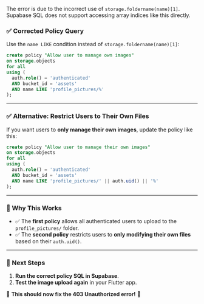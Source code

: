 The error is due to the incorrect use of `storage.foldername(name)[1]`. Supabase SQL does not support accessing array indices like this directly.  

### ✅ **Corrected Policy Query**
Use the `name LIKE` condition instead of `storage.foldername(name)[1]`:

```sql
create policy "Allow user to manage own images"
on storage.objects
for all
using (
  auth.role() = 'authenticated'
  AND bucket_id = 'assets'
  AND name LIKE 'profile_pictures/%'
);
```

---

### ✅ **Alternative: Restrict Users to Their Own Files**
If you want users to **only manage their own images**, update the policy like this:

```sql
create policy "Allow user to manage their own images"
on storage.objects
for all
using (
  auth.role() = 'authenticated'
  AND bucket_id = 'assets'
  AND name LIKE 'profile_pictures/' || auth.uid() || '%'
);
```
---

### **🔹 Why This Works**
- ✅ The **first policy** allows all authenticated users to upload to the `profile_pictures/` folder.
- ✅ The **second policy** restricts users to **only modifying their own files** based on their `auth.uid()`.

---

### **🔄 Next Steps**
1. **Run the correct policy SQL in Supabase**.
2. **Test the image upload again** in your Flutter app.

🚀 **This should now fix the 403 Unauthorized error!** 🎯
